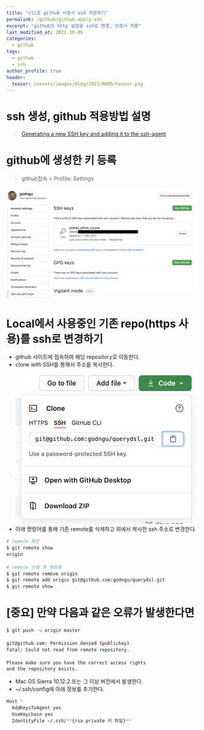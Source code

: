 ```yaml
---
title: "cli로 github 사용시 ssh 적용하기"
permalink: /github/github-apply-ssh
excerpt: "github의 http 설정을 ssh로 변경, 인증서 적용"
last_modified_at: 2021-10-05
categories:
  - github
tags:
  - github
  - ssh
author_profile: true
header:
  teaser: /assets/images/blog/2021/0005/teaser.png
---
```


# ssh 생성, github 적용방법 설명

> [Generating a new SSH key and adding it to the ssh-agent](https://docs.github.com/en/github/authenticating-to-github/generating-a-new-ssh-key-and-adding-it-to-the-ssh-agent)

# github에 생성한 키 등록

> github접속 > Profile: Settings

![image02.png](/assets/images/blog/2021/0005/image02.png)

# Local에서 사용중인 기존 repo(https 사용)를 ssh로 변경하기

- github 사이트에 접속하여 해당 repository로 이동한다.
- clone with SSH를 통해서 주소를 복사한다.
  ![image01.png](/assets/images/blog/2021/0005/image01.png)
- 아래 명령어를 통해 기존 remote를 삭제하고 위에서 복사한 ssh 주소로 변경한다.

```bash
# remote 확인
$ git remote show
origin

# remote 삭제 후 재등록
$ git remote remove origin
$ git remote add origin git@github.com:godngu/querydsl.git
$ git remote show
```

# [중요] 만약 다음과 같은 오류가 발생한다면

```bash
$ git push -u origin master

git@github.com: Permission denied (publickey).
fatal: Could not read from remote repository.

Please make sure you have the correct access rights
and the repository exists.
```

- Mac OS Sierra 10.12.2 또는 그 이상 버전에서 발생한다.
- ~/.ssh/config에 아래 정보를 추가한다.

```bash
Host *
  AddKeysToAgent yes
  UseKeychain yes
  IdentityFile ~/.ssh/**{rsa private 키 파일}**
```
